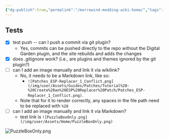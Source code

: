 ```yaml
---
{"dg-publish":true,"permalink":"/morrowind-modding-wiki-home/","tags":["gardenEntry"]}
---
```


## Tests

- [x] test push -- can I push a commit via git plugin?
	- Yes, commits can be pushed directly to the repo without the Digital Garden plugin, and the site rebuilds and adds the changes
- [x] does .gitignore work? (i.e., are plugins and themes ignored by the git plugin?)
- [ ] can I add an image manually and link it via wikilink?
	- No, it needs to be a Markdown link, like so: 
		- `![Patches_ESP-Replacer_1_Conflict.png](/img/user/Assets/Guides/Patches/Tutorial%20-%20Create%20an%20ESP%20Replacer%20Patch/Patches_ESP-Replacer_1_Conflict.png)`. 
	- Note that for it to render correctly, any spaces in the file path need to be replaced with `%20`
- [ ] can I add an image manually and link it via Markdown?
	- test link is `![PuzzleBoxOnly.png](/img/user/Assets/Home/PuzzleBoxOnly.png)`

![PuzzleBoxOnly.png](/img/user/Assets/Home/PuzzleBoxOnly.png)
